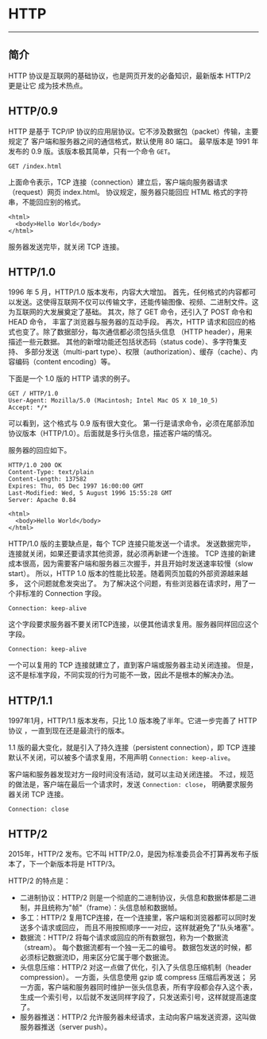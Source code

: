 # HTTP

----

## 简介

HTTP 协议是互联网的基础协议，也是网页开发的必备知识，最新版本 HTTP/2 更是让它
成为技术热点。


## HTTP/0.9

HTTP 是基于 TCP/IP 协议的应用层协议。它不涉及数据包（packet）传输，主要规定了
客户端和服务器之间的通信格式，默认使用 80 端口。
最早版本是 1991 年发布的 0.9 版。该版本极其简单，只有一个命令 `GET`。

    GET /index.html

上面命令表示，TCP 连接（connection）建立后，客户端向服务器请求（request）网页
 index.html。
协议规定，服务器只能回应 HTML 格式的字符串，不能回应别的格式。

    <html>
      <body>Hello World</body>
    </html>

服务器发送完毕，就关闭 TCP 连接。

## HTTP/1.0

1996 年 5 月，HTTP/1.0 版本发布，内容大大增加。
首先，任何格式的内容都可以发送。这使得互联网不仅可以传输文字，还能传输图像、视频、二进制文件。这为互联网的大发展奠定了基础。
其次，除了 GET 命令，还引入了 POST 命令和 HEAD 命令，
丰富了浏览器与服务器的互动手段。
再次，HTTP 请求和回应的格式也变了。除了数据部分，每次通信都必须包括头信息
（HTTP header），用来描述一些元数据。
其他的新增功能还包括状态码（status code）、多字符集支持、
多部分发送（multi-part type）、权限（authorization）、缓存（cache）、内容编码（content encoding）等。

下面是一个 1.0 版的 HTTP 请求的例子。

    GET / HTTP/1.0
    User-Agent: Mozilla/5.0 (Macintosh; Intel Mac OS X 10_10_5)
    Accept: */*


可以看到，这个格式与 0.9 版有很大变化。
第一行是请求命令，必须在尾部添加协议版本（HTTP/1.0）。后面就是多行头信息，描述客户端的情况。


服务器的回应如下。

    HTTP/1.0 200 OK 
    Content-Type: text/plain
    Content-Length: 137582
    Expires: Thu, 05 Dec 1997 16:00:00 GMT
    Last-Modified: Wed, 5 August 1996 15:55:28 GMT
    Server: Apache 0.84
    
    <html>
      <body>Hello World</body>
    </html>


HTTP/1.0 版的主要缺点是，每个 TCP 连接只能发送一个请求。
发送数据完毕，连接就关闭，如果还要请求其他资源，就必须再新建一个连接。
TCP 连接的新建成本很高，因为需要客户端和服务器三次握手，并且开始时发送速率较慢（slow start）。
所以，HTTP 1.0 版本的性能比较差。随着网页加载的外部资源越来越多，
这个问题就愈发突出了。
为了解决这个问题，有些浏览器在请求时，用了一个非标准的 Connection 字段。

    Connection: keep-alive

这个字段要求服务器不要关闭TCP连接，以便其他请求复用。服务器同样回应这个字段。

    Connection: keep-alive

一个可以复用的 TCP 连接就建立了，直到客户端或服务器主动关闭连接。
但是，这不是标准字段，不同实现的行为可能不一致，因此不是根本的解决办法。

## HTTP/1.1

1997年1月，HTTP/1.1 版本发布，只比 1.0 版本晚了半年。它进一步完善了 HTTP 协议
，一直到现在还是最流行的版本。

1.1 版的最大变化，就是引入了持久连接（persistent connection），即 TCP 
连接默认不关闭，可以被多个请求复用，不用声明 `Connection: keep-alive`。

客户端和服务器发现对方一段时间没有活动，就可以主动关闭连接。
不过，规范的做法是，客户端在最后一个请求时，发送 `Connection: close`，
明确要求服务器关闭 TCP 连接。

    Connection: close


## HTTP/2

2015年，HTTP/2 发布。它不叫 HTTP/2.0，是因为标准委员会不打算再发布子版本了，下一个新版本将是 HTTP/3。

HTTP/2 的特点是：
 * 二进制协议：HTTP/2 则是一个彻底的二进制协议，头信息和数据体都是二进制，并且统称为"帧"（frame）：头信息帧和数据帧。
 * 多工：HTTP/2 复用TCP连接，在一个连接里，客户端和浏览器都可以同时发送多个请求或回应，
而且不用按照顺序一一对应，这样就避免了"队头堵塞"。
 * 数据流：HTTP/2 将每个请求或回应的所有数据包，称为一个数据流（stream）。
每个数据流都有一个独一无二的编号。
数据包发送的时候，都必须标记数据流ID，用来区分它属于哪个数据流。
 * 头信息压缩：HTTP/2 对这一点做了优化，引入了头信息压缩机制（header compression）。
一方面，头信息使用 gzip 或 compress 压缩后再发送；
另一方面，客户端和服务器同时维护一张头信息表，所有字段都会存入这个表，
生成一个索引号，以后就不发送同样字段了，只发送索引号，这样就提高速度了。
 * 服务器推送：HTTP/2 允许服务器未经请求，主动向客户端发送资源，这叫做服务器推送（server push）。

